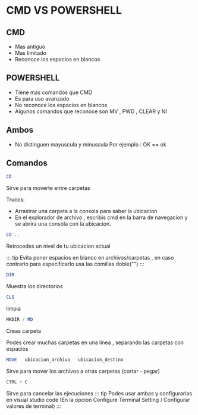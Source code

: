 #  CMD VS  POWERSHELL
## CMD
- Mas antiguo
- Mas limitado
- Reconoce los espacios en blancos
## POWERSHELL
- Tiene mas comandos que CMD
- Es para uso avanzado
- No reconoce los espacios en blancos
- Algunos comandos que reconoce son MV , PWD , CLEAR y NI 

## Ambos
 - No distinguen  mayuscula y minuscula 
 Por ejemplo : OK == ok

 ## Comandos
``` powershell
CD
```
Sirve para moverte entre carpetas

Trucos:
- Arrastrar una carpeta a la consola para saber la ubicacion 
- En el explorador de archivo , escribis cmd en la barra de navegacion y se abrira una consola con la ubicacion.
``` powershell
CD ..
```
Retrocedes un nivel de tu ubicacion actual

::: tip
 Evita poner espacios en blanco en archivos/carpetas , en caso contrario para especificarlo usa las comillas doble("")
:::
``` powershell
DIR
```
Muestra los directorios
``` powershell
CLS
```
limpia
``` powershell
MKDIR / MD
```
Creas carpeta

Podes crear muchas carpetas en una linea , separando las carpetas con espacios
``` powershell
MOVE   ubicacion_archivo   ubicacion_destino
```
Sirve para mover los archivos a otras carpetas (cortar - pegar)
``` powershell
CTRL + C
```
Sirve para cancelar las ejecuciones
::: tip
  Podes usar ambas y configurarlas en visual studio code (En la opcion Configure Terminal Setting / Configurar valores de terminal)
:::


